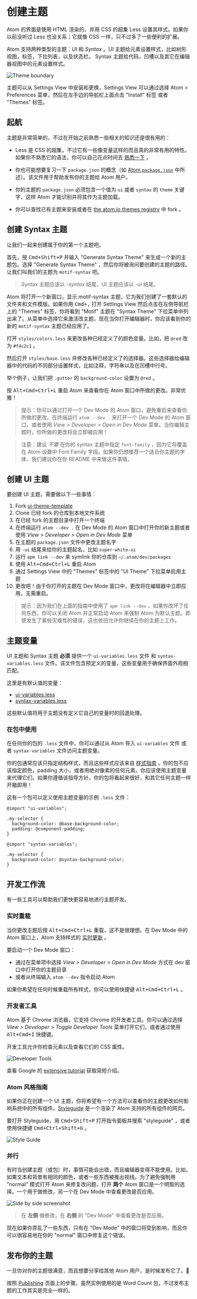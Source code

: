 # 创建主题

Atom 的界面是使用 HTML 渲染的，并用 CSS 的超集 Less 设置其样式。如果你以前没听过 Less 也没关系；它就像 CSS 一样，只不过多了一些便利的扩展。

Atom 支持两种类型的主题：*UI* 和 *Syntax* 。UI 主题给元素设置样式，比如树形视图，标签，下拉列表，以及状态栏。 Syntax 主题给代码，凹槽以及其它在编辑器视图中的元素设置样式。

![Theme boundary](https://flight-manual.atom.io/hacking-atom/images/theme-boundary.png)

主题可以从 Settings View 中安装和更换，Settings View 可以通过选择 Atom > Preferences 菜单，然后在左手边的导航栏上面点击 "Install" 标签 或者 "Themes" 标签。

## 起航

主题是非常简单的，不过在开始之前熟悉一些相关的知识还是很有用的：

* Less 是 CSS 的超集，不过它有一些像变量这样的而且真的非常有用的特性。如果你不熟悉它的语法，你可以自己花点时间去 [熟悉一下](https://speakerdeck.com/danmatthews/less-css) 。

* 你也可能想要复习一下 `package.json` 的概念（如 [Atom `package.json`](/mac/chapter3/package-word-count?id=packagejson) 中所述）。该文件用于帮助发布你的主题给 Atom 用户。

* 你的主题的 `package.json` 必须包含一个值为 `ui` 或者 `syntax` 的 `theme` 关键字，这样 Atom 才能识别并将其作为主题加载。

* 你可以查找已有主题来安装或者在 [the atom.io themes registry](https://atom.io/themes) 中 fork 。

## 创建 Syntax 主题

让我们一起来创建属于你的第一个主题吧。

首先，按 <kbd>Cmd+Shift+P</kbd> 并输入 "Generate Syntax Theme" 来生成一个新的主题包。选择 "Generate Syntax Theme" ，然后你将被询问要创建的主题的路径。让我们叫我们的主题为 `motif-syntax` 吧。

> Syntax 主题应该以 *-syntax* 结尾，UI 主题应该以 *-ui* 结尾。

Atom 将打开一个新窗口，显示 motif-syntax 主题，它为我们创建了一套默认的文件夹和文件模版。如果你用 <kbd>Cmd+,</kbd> 打开 Settings View 然后点击在左侧导航栏上的 "Themes" 标签，你将看到 "Motif" 主题在 "Syntax Theme" 下拉菜单中列出来了。从菜单中选择它来激活改主题，现在当你打开编辑器时，你应该看到你的新的 `motif-syntax` 主题已经应用了。

打开 `styles/colors.less` 来更改各种已经定义了的颜色变量。比如，把 `@red` 改为 `#f4c2c1` 。

然后打开 `styles/base.less` 并修改各种已经定义了的选择器。这些选择器给编辑器中的代码的不同部分设置样式，比如注释，字符串以及在凹槽中行号。

举个例子，让我们把 `.gutter` 的 `background-color` 设置为 `@red` 。

按 <kbd>Alt+Cmd+Ctrl+L</kbd> 重启 Atom 来查看你在 Atom 窗口中所做的更改。非常优雅！

> 提示：你可以通过打开一个 Dev Mode 的 Atom 窗口，避免重启来查看你所做的更改。在终端运行 `atom --dev .` 来打开一个 Dev Mode 的 Atom 窗口，或者使用 *View > Developer > Open in Dev Mode* 菜单。当你编辑主题时，你所做的更改将会立即被应用！

> 注意：建议 *不要* 在你的 syntax 主题中指定 `font-family` ，因为它将覆盖在 Atom 设置中 Font Family 字段。如果你仍想推荐一个适合你主题的字体，我们建议你在你 README 中来做这件事情。

## 创建 UI 主题

要创建 UI 主题，需要做以下一些事情：

1. Fork [ui-theme-template](https://github.com/atom-community/ui-theme-template)
2. Clone 已经 fork 的仓库到本地文件系统
3. 在已经 fork 的主题目录中打开一个终端
4. 在终端运行 `atom --dev .` 在 Dev Mode 的 Atom 窗口中打开你的新主题或者使用 *View > Developer > Open in Dev Mode* 菜单
5. 在主题的 `package.json` 文件中更改主题名字
6. 用 `-ui` 结尾来给你的主题起名，比如 `super-white-ui`
7. 运行 `apm link --dev` 来 symlink 你的仓库到 `~/.atom/dev/packages`
8. 使用 <kbd>Alt+Cmd+Ctrl+L</kbd> 重启 Atom
9. 通过 Settings View 中的 "Themes" 标签中的 "UI Theme" 下拉菜单启用主题
10. 更改吧！由于你打开的主题在 Dev Mode 窗口中，更改将在编辑器中立即应用，无需重启。

> 提示：因为我们在上面的指南中使用了 `apm link --dev` ，如果你改坏了任何东西，你可以关闭 Atom 并正常启动 Atom 来强制 Atom 为默认主题。即使发生了某些灾难性的错误，这也依旧允许你继续在你的主题上工作。

## 主题变量

UI 主题和 Syntax 主题 **必须** 提供一个 `ui-variables.less` 文件 和 `syntax-variables.less` 文件。该文件包含预定义的变量，这些变量用于确保界面外观相匹配。

这里是有默认值的变量：

* [ui-variables.less](https://github.com/atom/atom/blob/master/static/variables/ui-variables.less)
* [syntax-variables.less](https://github.com/atom/atom/blob/master/static/variables/syntax-variables.less)

这些默认值将用于主题没有定义它自己的变量时的回退处理。

### 在包中使用

在任何你的包的 `.less` 文件中，你可以通过从 Atom 导入 `ui-variables` 文件 或者 `syntax-variables` 文件访问主题变量。

你的包通常应该只指定结构样式，而且这些样式应该来自 [样式指南](https://github.com/atom/styleguide) 。你的包不应该指定颜色，padding 大小，或者用绝对像素的任何元素。你应该使用主题变量来代理它们。如果你遵循该指导方针，你的包将看起来很好，和其它任何主题一样开箱即用！

这有一个包可以定义使用主题变量的示例 `.less` 文件：

```less
@import "ui-variables";

.my-selector {
  background-color: @base-background-color;
  padding: @component-padding;
}
```

```less
@import "syntax-variables";

.my-selector {
  background-color: @syntax-background-color;
}
```

## 开发工作流

有一些工具可以帮助我们更快更容易地进行主题开发。

### 实时重载

当你更改主题后按 <kbd>Alt+Cmd+Ctrl+L</kbd> 重载，这不是很理想。在 Dev Mode 中的 Atom 窗口上，Atom 支持样式的 [实时更新](https://github.com/atom/dev-live-reload) 。

要启动一个 Dev Mode 窗口：

* 通过在菜单项中选择 *View > Developer > Open in Dev Mode* 方式在 dev 窗口中打开你的主题目录
* 或者从终端输入 `atom --dev` 指令启动 Atom

如果你希望在任何时候重载所有样式，你可以使用快捷键 <kbd>Alt+Cmd+Ctrl+L</kbd> 。

### 开发者工具

Atom 基于 Chrome 浏览器，它支持 Chrome 的开发者工具。你可以通过选择 *View > Developer > Toggle Developer Tools* 菜单打开它们，或者通过使用 <kbd>Alt+Cmd+I</kbd> 快捷键。

开发工具允许你检查元素以及查看它们的 CSS 属性。

![Developer Tools](https://flight-manual.atom.io/hacking-atom/images/dev-tools.png)

查看 Google 的 [extensive tutorial](https://developer.chrome.com/devtools/docs/dom-and-styles) 获取简短介绍。

### Atom 风格指南

如果你正在创建一个 UI 主题，你将希望有一个方法可以查看你的主题更改如何影响系统中的所有组件。[Styleguide](https://github.com/atom/styleguide) 是一个渲染了 Atom 支持的所有组件的网页。

要打开 Styleguide，用 <kbd>Cmd+Shift+P</kbd> 打开指令面板并搜索 "styleguide" ，或者使用快捷键 <kbd>Cmd+Ctrl+Shift+G</kbd> 。

![Style Guide](https://flight-manual.atom.io/hacking-atom/images/styleguide.png)

### 并行

有时当创建主题（或包）时，事情可能会出错，而且编辑器变得不能使用。比如，如果文本和背景有相同的颜色，或者一些东西被推出视线。为了避免强制用 "normal" 模式打开 Atom 来修复改问题，打开 **两个** Atom 窗口是一个明智的选择。一个用于做修改，另一个在 Dev Mode 中查看更改是否应用。

![Side by side screenshot](https://flight-manual.atom.io/hacking-atom/images/theme-side-by-side.png)

> 在 **左侧** 做修改，在 **右侧** 的 "Dev Mode" 中查看更改是否应用。

现在如果你弄乱了一些东西，只有在 "Dev Mode" 中的窗口将受到影响，而且你可以很容易地在你的 "normal" 窗口中修复这个错误。

## 发布你的主题

一旦你对你的主题很满意，而且想要分享给其他 Atom 用户，是时候发布它了。:tada:

按照 [Publishing](/mac/chapter3/publishing) 页面上的步骤。虽然实例使用的是 Word Count 包，不过发布主题的工作其实是完全一样的。
